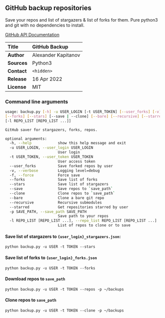 ## GitHub backup repositories
Save your repos and list of stargazers & list of forks for them. Pure python3 and git with no dependencies to install.

[GitHub API Documentation](https://docs.github.com/en/rest)

| **Title**   | GitHub Backup       |
|:------------|:--------------------|
| **Author**  | Alexander Kapitanov |
| **Sources** | Python3             |
| **Contact** | `<hidden>`          |
| **Release** | 16 Apr 2022         |
| **License** | MIT                 |

### Command line arguments
```bash
usage: backup.py [-h] -u USER_LOGIN [-t USER_TOKEN] [--user_forks] [-v] [-f] \
[--forks] [--stars] [--save | --clone] [--bare] [--recursive] [--starred] [-p SAVE_PATH] \
[-l REPO_LIST [REPO_LIST ...]]

GitHub saver for stargazers, forks, repos.

optional arguments:
  -h, --help            show this help message and exit
  -u USER_LOGIN, --user_login USER_LOGIN
                        User login
  -t USER_TOKEN, --user_token USER_TOKEN
                        User access token
  --user_forks          Save forked repos by user
  -v, --verbose         Logging level=debug
  -f, --force           Force save
  --forks               Save list of forks
  --stars               Save list of stargazers
  --save                Save repos to `save_path`
  --clone               Clone repos to `save_path`
  --bare                Clone a bare git repo
  --recursive           Recursive submodules
  --starred             Get repositories starred by user
  -p SAVE_PATH, --save_path SAVE_PATH
                        Save path to your repos
  -l REPO_LIST [REPO_LIST ...], --repo_list REPO_LIST [REPO_LIST ...]
                        List of repos to clone or to save
```

#### Save list of stargazers to `{user_login}_stargazers.json`: 
`python backup.py -u USER -t TOKEN --stars`

#### Save list of forks to `{user_login}_forks.json`
`python backup.py -u USER -t TOKEN --forks `

#### Download repos to `save_path`
`python backup.py -u USER -t TOKEN --repos -p ~/backups`

#### Clone repos to `save_path`
`python backup.py -u USER -t TOKEN --clone -p ~/backups`
